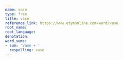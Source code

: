 ```yaml
---
name: vase
type: free
title: vase
reference_link: https://www.etymonline.com/word/vase
root_name: 
root_language: 
denotation: 
word_sums:
- sum: 'Vase + '
  respelling: vase
---
```

